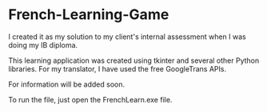 # French-Learning-Game
I created it as my solution to my client's internal assessment when I was doing my IB diploma.

This learning application was created using tkinter and several other Python libraries. For my translator, I have used the free GoogleTrans APIs.

For information will be added soon.

To run the file, just open the FrenchLearn.exe file.
